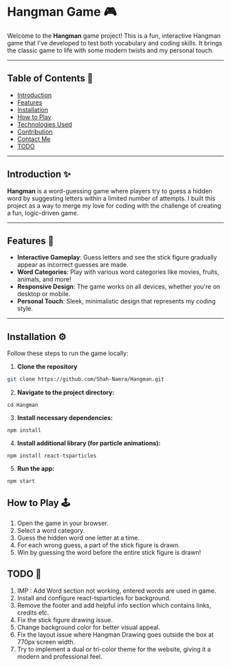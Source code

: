 <!-- <<<<<<< HEAD
# React + TypeScript + Vite

This template provides a minimal setup to get React working in Vite with HMR and some ESLint rules.

Currently, two official plugins are available:

- [@vitejs/plugin-react](https://github.com/vitejs/vite-plugin-react/blob/main/packages/plugin-react/README.md) uses [Babel](https://babeljs.io/) for Fast Refresh
- [@vitejs/plugin-react-swc](https://github.com/vitejs/vite-plugin-react-swc) uses [SWC](https://swc.rs/) for Fast Refresh

## Expanding the ESLint configuration

If you are developing a production application, we recommend updating the configuration to enable type aware lint rules:

- Configure the top-level `parserOptions` property like this:

```js
export default tseslint.config({
  languageOptions: {
    // other options...
    parserOptions: {
      project: ['./tsconfig.node.json', './tsconfig.app.json'],
      tsconfigRootDir: import.meta.dirname,
    },
  },
})
```

- Replace `tseslint.configs.recommended` to `tseslint.configs.recommendedTypeChecked` or `tseslint.configs.strictTypeChecked`
- Optionally add `...tseslint.configs.stylisticTypeChecked`
- Install [eslint-plugin-react](https://github.com/jsx-eslint/eslint-plugin-react) and update the config:

```js
// eslint.config.js
import react from 'eslint-plugin-react'

export default tseslint.config({
  // Set the react version
  settings: { react: { version: '18.3' } },
  plugins: {
    // Add the react plugin
    react,
  },
  rules: {
    // other rules...
    // Enable its recommended rules
    ...react.configs.recommended.rules,
    ...react.configs['jsx-runtime'].rules,
  },
})
```
=======
# Hangman
>>>>>>> fb706624f4b39d46f54ad1c7156c032d53ec15e2 -->
# Hangman Game 🎮

Welcome to the **Hangman** game project! This is a fun, interactive Hangman game that I've developed to test both vocabulary and coding skills. It brings the classic game to life with some modern twists and my personal touch.

---

## Table of Contents 📑

- [Introduction](#introduction)
- [Features](#features)
- [Installation](#installation)
- [How to Play](#how-to-play)
- [Technologies Used](#technologies-used)
- [Contribution](#contribution)
- [Contact Me](#contact-me)
- [TODO](#todo)

---

## Introduction ✨

**Hangman** is a word-guessing game where players try to guess a hidden word by suggesting letters within a limited number of attempts. I built this project as a way to merge my love for coding with the challenge of creating a fun, logic-driven game.

---

## Features 🚀

- **Interactive Gameplay**: Guess letters and see the stick figure gradually appear as incorrect guesses are made.
- **Word Categories**: Play with various word categories like movies, fruits, animals, and more!
- **Responsive Design**: The game works on all devices, whether you're on desktop or mobile.
- **Personal Touch**: Sleek, minimalistic design that represents my coding style.

---

## Installation ⚙️

Follow these steps to run the game locally:

1. **Clone the repository**
  ```bash
  git clone https://github.com/Shah-Namra/Hangman.git
  ```
2. **Navigate to the project directory:**
  ```
  cd Hangman
  ```
3.  **Install necessary dependencies:**
  ```
  npm install
  ```
4. **Install additional library (for particle animations):**
  ```
  npm install react-tsparticles
  ```
5. **Run the app:**
  ```
  npm start
  ```

## How to Play 🕹️
1. Open the game in your browser.
2. Select a word category.
3. Guess the hidden word one letter at a time.
4. For each wrong guess, a part of the stick figure is drawn.
5. Win by guessing the word before the entire stick figure is drawn!

## TODO 📝
1. IMP : Add Word section not working, entered words are used in game.
1. Install and configure react-tsparticles for background.
2. Remove the footer and add helpful info section which contains links, credits etc.
3. Fix the stick figure drawing issue.
4. Change background color for better visual appeal.
5. Fix the layout issue where Hangman Drawing goes outside the box at 770px screen width.
6. Try to implement a dual or tri-color theme for the website, giving it a modern and professional feel.
